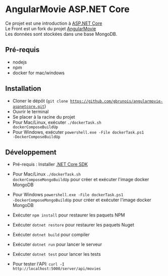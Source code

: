 AngularMovie ASP.NET Core
=========================

Ce projet est une introduction à [ASP.NET Core](https://www.microsoft.com/net)<br />
Le Front est un fork du projet [AngularMovie](https://github.com/Sfeir/angularmovie-300)<br />
Les données sont stockées dans une base MongoDB.

## Pré-requis
* nodejs
* npm
* docker for mac/windows

## Installation
* Cloner le dépôt (<code>git clone https://github.com/gbrunois/angularmovie-aspnetcore.git</code>)
* Ouvrir le terminal
* Se placer à la racine du projet
* Pour Mac/Linux, exécuter <code>./dockerTask.sh dockerComposeBuildUp</code>
* Pour Windows, exécuter <code>powershell.exe -File dockerTask.ps1 -DockerComposeBuildUp</code>

## Développement
* Pré-requis : Installer [.NET Core SDK](https://www.microsoft.com/net/core)
* Pour Mac/Linux <code>./dockerTask.sh dockerComposeMongoBuildUp</code> pour créer et exécuter l'image docker MongoDB
* Pour Windows <code>powershell.exe -File dockerTask.ps1 -DockerComposeMongoBuildUp</code> pour créer et exécuter l'image docker MongoDB

* Exécuter <code>npm install</code> pour restaurer les paquets NPM
* Exécuter <code>dotnet restore</code> pour restaurer les paquets Nuget
* Exécuter <code>dotnet build</code> pour compiler
* Exécuter <code>dotnet run</code> pour lancer le serveur
* Exécuter <code>dotnet test</code> pour lancer les tests
* Pour tester l'API: <code>curl -I http://localhost:5000/server/api/movies</code>




